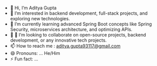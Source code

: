 - 👋 Hi, I’m Aditya Gupta
- 👀 I’m interested in backend development, full-stack projects, and exploring new technologies.
- 🌱 I’m currently learning advanced Spring Boot concepts like Spring Security, microservices architecture, and optimizing APIs.
- 💞️ 💞️ I’m looking to collaborate on open-source projects, backend development, or any innovative tech projects.
- 📫 How to reach me : aditya.gupta93117@gmail.com
- 😄 Pronouns: ... He/Him
- ⚡ Fun fact: ...

<!---
AdityaGupta9311/AdityaGupta9311 is a ✨ special ✨ repository because its `README.md` (this file) appears on your GitHub profile.
You can click the Preview link to take a look at your changes.
--->
